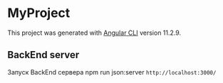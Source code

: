 # MyProject

This project was generated with [Angular CLI](https://github.com/angular/angular-cli) version 11.2.9.

## BackEnd server
Запуск BackEnd сервера
npm run json:server
`http://localhost:3000/`
